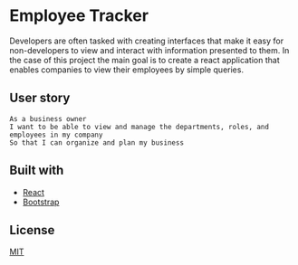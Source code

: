 # Employee Tracker

Developers are often tasked with creating interfaces that make it easy for non-developers to view and interact with information presented to them. In the case of this project the main goal is to create a react application that enables companies to view their employees by simple queries.




## User story
```
As a business owner
I want to be able to view and manage the departments, roles, and employees in my company
So that I can organize and plan my business
```



## Built with 
* [React](https://reactjs.org/)
* [Bootstrap](https://getbootstrap.com/docs/4.5/getting-started/introduction/)


## License
[MIT](https://choosealicense.com/licenses/mit/)